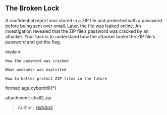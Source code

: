 ## The Broken Lock

A confidential report was stored in a ZIP file and protected with a password before being sent over email. Later, the file was leaked online. An investigation revealed that the ZIP file’s password was cracked by an attacker. Your task is to understand how the attacker broke the ZIP file's password and get the flag.

explain:

    How the password was cracked

    What weakness was exploited

    How to better protect ZIP files in the future

    
format: ags_cyberdrill{*}

attachment: chall2.zip

> Author : [HxN0n3](https://www.linkedin.com/in/hxn0n3/)
